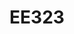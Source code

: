---
layout: course
title: EE323
department: Electrical Engineering
name: Microprocessors and Microcontrollers
type: Theory
description: "This course deals with the fundamentals of microprocessors and microcontrollers which are used in almost all embedded electronic systems."
instructor: Prof. Saroj Mondal
prerequisites:
semestertype: Full
level: UG
lectures: 3
tutorials: 0
practicals: 0
credits: 6
email: gp@iitdh.ac.in
syllabus: "Block diagram view of a general purpose processor; elements of hardware and software architectures; introduction to concepts of data and control paths, registers and memory organization. Instruction set basics and assembly language programming: instruction structure and addressing modes, instruction encoding, and study of 8085A instruction set, hardwarearchitecture and interrupts. Introduction to microcontrollers. 8051 hardware and instruction set architecture, timers/counters, interrupts and serial interface (including multi-processor communication). Interfacing basics using examples of I/O devices: parallelport, serial ports, keypad, display, etc. Introductory discussion on processor performance evaluation and design using a RISC ISA (including concepts of pipelining, pipelining hazards, cache, virtual memory and parallelism)."
references: 
    - "R.S. Ganorkar, Microprocessor Architecture,Programming, and Applications with the 8085, Penram International Publishing, Fifth Edition,2011."
    - "J.H. Hennessy, and D.A. Patterson, Computer Architecture: A Quantitative Approach, MorganKaufmann Publishers, Fourth Edition, 2006."
    - "Kenneth J. Ayala, The 8051 Microcontroller, Architecture, Programming and Applications, Penram International Publishing, 1996."
permalink: /:title/
---